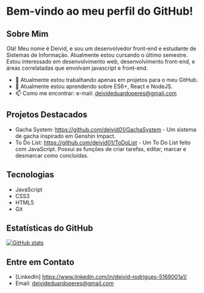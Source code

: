 # Bem-vindo ao meu perfil do GitHub!

## Sobre Mim
Olá! Meu nome é Deivid, e sou um desenvolvedor front-end e estudante de Sistemas de Informação. Atualmente estou cursando o último semestre. Estou interessado em desenvolvimento web, desenvolvimento front-end, e áreas correlatadas que envolvam javascript e front-end. 

- 🔭 Atualmente estou trabalhando apenas em projetos para o meu GitHub.
- 🌱 Atualmente estou aprendendo sobre ES6+, React e NodeJS.
- 📫 Como me encontrar: e-mail: deivideduardoperes@gmail.com

## Projetos Destacados
- Gacha System: https://github.com/deivid01/GachaSystem - Um sistema de gacha inspirado em Genshin Impact.
- To Do List: https://github.com/deivid01/ToDoList - Um To Do List feito com JavaScript. Possui as funções de criar tarefas, editar, marcar e desmarcar como concluidas.

## Tecnologias
- JavaScript
- CSS3
- HTML5
- Git

## Estatísticas do GitHub
[![GitHub stats](https://github-readme-stats.vercel.app/api?username=deivid01)](https://github.com/deivid01/github-readme-stats)

## Entre em Contato
- [LinkedIn] https://www.linkedin.com/in/deivid-rodrigues-5169001a1/
- Email: deivideduardoperes@gmail.com

